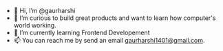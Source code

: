 - 👋 Hi, I’m @gaurharshi
- 👀 I’m curious to build great products and want to learn how computer's world working.
- 🌱 I’m currently learning Frontend Developement
- 📫 You can reach me by send an email gaurharshi1401@gmail.com.

<!---
gaurharshi/gaurharshi is a ✨ special ✨ repository because its `README.md` (this file) appears on your GitHub profile.
You can click the Preview link to take a look at your changes.
--->
